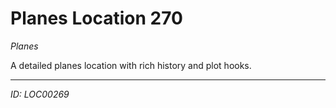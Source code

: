 # Planes Location 270

*Planes*

A detailed planes location with rich history and plot hooks.

---
*ID: LOC00269*
